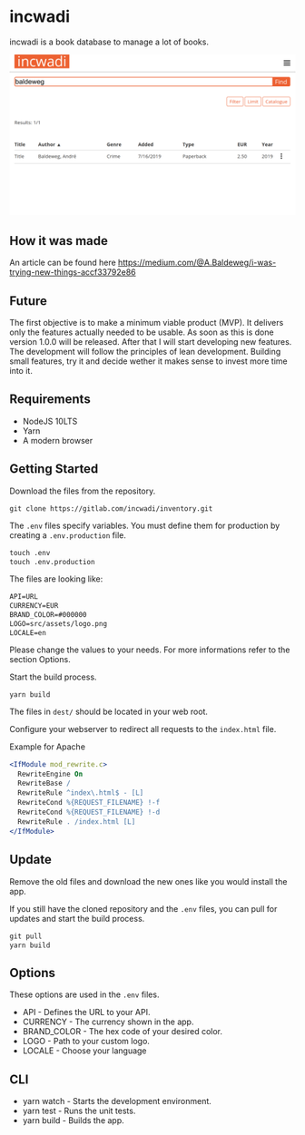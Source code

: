 # incwadi

incwadi is a book database to manage a lot of books.

![incwadi](screenshot.png)

## How it was made

An article can be found here https://medium.com/@A.Baldeweg/i-was-trying-new-things-accf33792e86

## Future

The first objective is to make a minimum viable product (MVP). It delivers only the features actually needed to be usable. As soon as this is done version 1.0.0 will be released. After that I will start developing new features. The development will follow the principles of lean development. Building small features, try it and decide wether it makes sense to invest more time into it.

## Requirements

- NodeJS 10LTS
- Yarn
- A modern browser

## Getting Started

Download the files from the repository.

```shell
git clone https://gitlab.com/incwadi/inventory.git
```

The `.env` files specify variables. You must define them for production by creating a `.env.production` file.

```shell
touch .env
touch .env.production
```

The files are looking like:

```shell
API=URL
CURRENCY=EUR
BRAND_COLOR=#000000
LOGO=src/assets/logo.png
LOCALE=en
```

Please change the values to your needs. For more informations refer to the section Options.

Start the build process.

```shell
yarn build
```

The files in `dest/` should be located in your web root.

Configure your webserver to redirect all requests to the `index.html` file.

Example for Apache

```apache
<IfModule mod_rewrite.c>
  RewriteEngine On
  RewriteBase /
  RewriteRule ^index\.html$ - [L]
  RewriteCond %{REQUEST_FILENAME} !-f
  RewriteCond %{REQUEST_FILENAME} !-d
  RewriteRule . /index.html [L]
</IfModule>
```

## Update

Remove the old files and download the new ones like you would install the app.

If you still have the cloned repository and the `.env` files, you can pull for updates and start the build process.

```shell
git pull
yarn build
```

## Options

These options are used in the `.env` files.

- API - Defines the URL to your API.
- CURRENCY - The currency shown in the app.
- BRAND_COLOR - The hex code of your desired color.
- LOGO - Path to your custom logo.
- LOCALE - Choose your language

## CLI

- yarn watch - Starts the development environment.
- yarn test - Runs the unit tests.
- yarn build - Builds the app.
